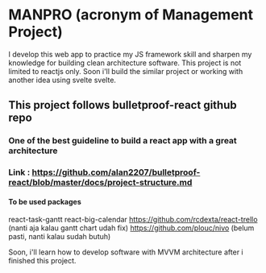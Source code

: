 # MANPRO (acronym of Management Project)
I develop this web app to practice my JS framework skill and sharpen my knowledge for building clean architecture software.
This project is not limited to reactjs only. Soon i'll build the similar project or working with another idea using svelte svelte. 

## This project follows bulletproof-react github repo
### One of the best guideline to build a react app with a great architecture
### Link : https://github.com/alan2207/bulletproof-react/blob/master/docs/project-structure.md

#### To be used packages
react-task-gantt
react-big-calendar
https://github.com/rcdexta/react-trello (nanti aja kalau gantt chart udah fix)
https://github.com/plouc/nivo (belum pasti, nanti kalau sudah butuh)



Soon, i'll learn how to develop software with MVVM architecture after i finished this project.

